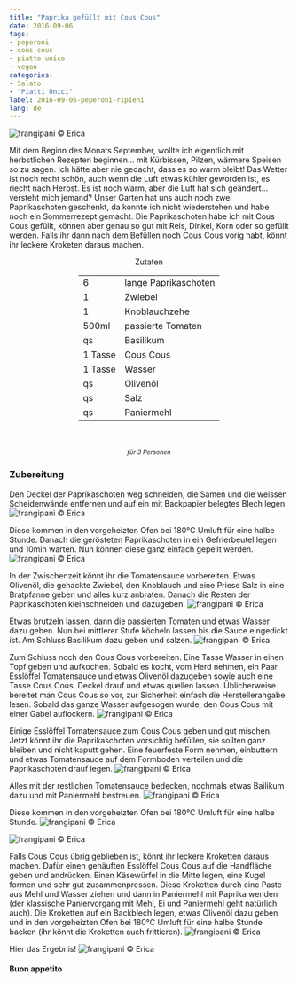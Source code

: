 ```yaml
---
title: "Paprika gefüllt mit Cous Cous"
date: 2016-09-06
tags:
- peperoni
- cous cous
- piatto unico
- vegan
categories:
- Salato
- "Piatti Unici"
label: 2016-09-06-peperoni-ripieni
lang: de
---
```

![](../2016-09-06-peperoni-ripieni-di-cous-cous/header.jpg "frangipani © Erica")

Mit dem Beginn des Monats September, wollte ich eigentlich mit herbstlichen Rezepten beginnen... mit Kürbissen, Pilzen, wärmere Speisen so zu sagen. Ich hätte aber nie gedacht, dass es so warm bleibt! Das Wetter ist noch recht schön, auch wenn die Luft etwas kühler geworden ist, es riecht nach Herbst. Es ist noch warm, aber die Luft hat sich geändert... versteht mich jemand? Unser Garten hat uns auch noch zwei Paprikaschoten geschenkt, da konnte ich nicht wiederstehen und habe noch ein Sommerrezept gemacht. Die Paprikaschoten habe ich mit Cous Cous gefüllt, können aber genau so gut mit Reis, Dinkel, Korn oder so gefüllt werden. Falls ihr dann nach dem Befüllen noch Cous Cous vorig habt, könnt ihr leckere Kroketen daraus machen.

<div id="wrapper" style="text-align: center">
  <div id="yourdiv" style="display: inline-block;">
    <div class="ingredients">
      <div class="ingredients-title">Zutaten</div>
      <table>
        <tbody>
          <tr>
            <td>6</td>
            <td>lange Paprikaschoten</td>
          </tr>
          <tr>
            <td>1</td>
            <td>Zwiebel</td>
          </tr>
          <tr>
            <td>1</td>
            <td>Knoblauchzehe</td>
          </tr>
          <tr>
            <td>500ml</td>
            <td>passierte Tomaten</td>
          </tr>
          <tr>
            <td>qs</td>
            <td>Basilikum</td>
          </tr>
          <tr>
            <td>1 Tasse</td>
            <td>Cous Cous</td>
          </tr>
          <tr>
            <td>1 Tasse</td>
            <td>Wasser</td>
          </tr>
          <tr>
            <td>qs</td>
            <td>Olivenöl</td>        
          </tr>
          <tr>
            <td>qs</td>
            <td>Salz</td>
          </tr>
          <tr>
            <td>qs</td>
            <td>Paniermehl</td>
          </tr>
        </tbody>
      </table>
      <br></br>
      <i class="pull-right" style="font-size: 80%;">für 3 Personen</i>
    </div>
  </div>
</div>


<h3>
  <font color="grey">
    <i class="fa fa-cogs"></i>
  </font> Zubereitung
</h3>

Den Deckel der Paprikaschoten weg schneiden, die Samen und die weissen Scheidenwände entfernen und auf ein mit Backpapier belegtes Blech legen.
![](../2016-09-06-peperoni-ripieni-di-cous-cous/peperoni.jpg "frangipani © Erica")

Diese kommen in den vorgeheizten Ofen bei 180°C Umluft für eine halbe Stunde. Danach die gerösteten Paprikaschoten in ein Gefrierbeutel legen und 10min warten. Nun können diese ganz einfach gepellt werden.
![](../2016-09-06-peperoni-ripieni-di-cous-cous/peperonipelati.jpg "frangipani © Erica")

In der Zwischenzeit könnt ihr die Tomatensauce vorbereiten. Etwas Olivenöl, die gehackte Zwiebel, den Knoblauch und eine Priese Salz in eine Bratpfanne geben und alles kurz anbraten. Danach die Resten der Paprikaschoten kleinschneiden und dazugeben.
![](../2016-09-06-peperoni-ripieni-di-cous-cous/padella.jpg "frangipani © Erica")

Etwas brutzeln lassen, dann die passierten Tomaten und etwas Wasser dazu geben. Nun bei mittlerer Stufe köcheln lassen bis die Sauce eingedickt ist. Am Schluss Basilikum dazu geben und salzen.
![](../2016-09-06-peperoni-ripieni-di-cous-cous/sugo.jpg "frangipani © Erica")

Zum Schluss noch den Cous Cous vorbereiten. Eine Tasse Wasser in einen Topf geben und aufkochen. Sobald es kocht, vom Herd nehmen, ein Paar Esslöffel Tomatensauce und etwas Olivenöl dazugeben sowie auch eine Tasse Cous Cous. Deckel drauf und etwas quellen lassen. Üblicherweise bereitet man Cous Cous so vor, zur Sicherheit einfach die Herstellerangabe lesen. Sobald das ganze Wasser aufgesogen wurde, den Cous Cous mit einer Gabel auflockern.
![](../2016-09-06-peperoni-ripieni-di-cous-cous/couscous.jpg "frangipani © Erica")

Einige Esslöffel Tomatensauce zum Cous Cous geben und gut mischen. Jetzt könnt ihr die Paprikaschoten vorsichtig befüllen, sie sollten ganz bleiben und nicht kaputt gehen. Eine feuerfeste Form nehmen, einbuttern und etwas Tomatensauce auf dem Formboden verteilen und die Paprikaschoten drauf legen.
![](../2016-09-06-peperoni-ripieni-di-cous-cous/ripieni.jpg "frangipani © Erica")

Alles mit der restlichen Tomatensauce bedecken, nochmals etwas Bailikum dazu und mit Paniermehl bestreuen.
![](../2016-09-06-peperoni-ripieni-di-cous-cous/teglia.jpg "frangipani © Erica")

Diese kommen in den vorgeheizten Ofen bei 180°C Umluft für eine halbe Stunde.
![](../2016-09-06-peperoni-ripieni-di-cous-cous/risultato1.jpg "frangipani © Erica")

![](../2016-09-06-peperoni-ripieni-di-cous-cous/risultato2.jpg "frangipani © Erica")

Falls Cous Cous übrig geblieben ist, könnt ihr leckere Kroketten daraus machen. Dafür einen gehäuften Esslöffel Cous Cous auf die Handfläche geben und andrücken. Einen Käsewürfel in die Mitte legen, eine Kugel formen und sehr gut zusammenpressen. Diese Kroketten durch eine Paste aus Mehl und Wasser ziehen und dann in Paniermehl mit Paprika wenden (der klassische Paniervorgang mit Mehl, Ei und Paniermehl geht natürlich auch). Die Kroketten auf ein Backblech legen, etwas Olivenöl dazu geben und in den vorgeheizten Ofen bei 180°C Umluft für eine halbe Stunde backen (ihr könnt die Kroketten auch frittieren).
![](../2016-09-06-peperoni-ripieni-di-cous-cous/polpette.jpg "frangipani © Erica")

Hier das Ergebnis!
![](../2016-09-06-peperoni-ripieni-di-cous-cous/risultatopolpette.jpg "frangipani © Erica")


<h4>Buon appetito
  <font color="red">
    <i class="fa fa-smile-o"></i>
  </font>
</h4>

